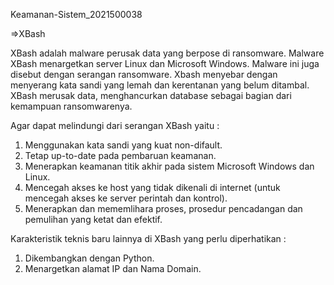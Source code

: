 Keamanan-Sistem_2021500038

=>XBash

XBash adalah malware perusak data yang berpose di ransomware. Malware XBash menargetkan server Linux dan Microsoft Windows. Malware ini juga disebut dengan serangan ransomware. Xbash menyebar dengan menyerang kata sandi yang lemah dan kerentanan yang belum ditambal. XBash merusak data, menghancurkan database sebagai bagian dari kemampuan ransomwarenya.

Agar dapat melindungi dari serangan XBash yaitu :
 1. Menggunakan kata sandi yang kuat non-difault.
 2. Tetap up-to-date pada pembaruan keamanan.
 3. Menerapkan keamanan titik akhir pada sistem Microsoft Windows dan Linux.
 4. Mencegah akses ke host yang tidak dikenali di internet (untuk mencegah akses ke server perintah dan kontrol).
 5. Menerapkan dan mememlihara proses, prosedur pencadangan dan pemulihan yang ketat dan efektif.
 
 Karakteristik teknis baru lainnya di XBash yang perlu diperhatikan :
  1. Dikembangkan dengan Python.
  2. Menargetkan alamat IP dan Nama Domain.
